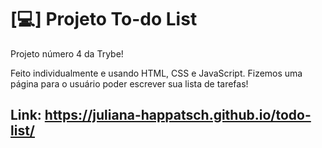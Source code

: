 # [💻] Projeto To-do List

Projeto número 4 da Trybe!

Feito individualmente e usando HTML, CSS e JavaScript. Fizemos uma página para o usuário poder escrever sua lista de tarefas!

## Link: https://juliana-happatsch.github.io/todo-list/
